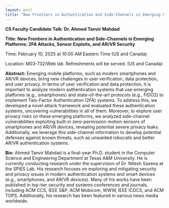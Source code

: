 ```yaml
---
layout: post
title: "New Frontiers in Authentication and Side-Channels in Emerging Platforms: 2FA Attacks, Sensor Exploits, and AR/VR Security"
---
```

<p><b>CS Faculty Candidate Talk: Dr. Ahmed Tanvir Mahdad </b></p>
<p><b>Title: New Frontiers in Authentication and Side-Channels in Emerging Platforms: 2FA Attacks, Sensor Exploits, and AR/VR Security</b></p>
<p>Time: February 10, 2025 at 10:00 AM Eastern Time (US and Canada)</p>
<p>Location: M03-732/Web lab. Refreshments will be served. (US and Canada)</p>

<p></p>
<p><b>Abstract:</b> Emerging mobile platforms, such as modern smartphones and AR/VR devices, bring new challenges in user verification, data protection, and user privacy. In terms of user verification and data protection, it is important to analyze modern authentication systems that use emerging platforms (e.g., smartphones) and state-of-the-art protocols (e.g., FIDO2) to implement Two-Factor Authentication (2FA) systems. To address this, we developed a novel attack framework and evaluated these authentication systems, uncovering vulnerabilities in all of them. Moreover, to explore user privacy risks on these emerging platforms, we analyzed side-channel vulnerabilities exploiting built-in zero-permission motion sensors of smartphones and AR/VR devices, revealing potential severe privacy leaks. Additionally, we leverage this side-channel information to develop potential defenses against known threats, such as unwanted robocalls and better AR/VR authentication systems.
</p>
<p></p>
<p>
<b>Bio:</b> Ahmed Tanvir Mahdad is a final-year Ph.D. student in the Computer Science and Engineering Department at Texas A&M University. He is currently conducting research under the supervision of Dr. Nitesh Saxena at the SPIES Lab. His research focuses on exploring and mitigating security and privacy issues in modern authentication systems and smart devices (e.g., smartphones, and AR/VR devices). Many of his works have been published in top-tier security and systems conferences and journals, including ACM CCS, IEEE S&P, ACM Mobicom, WWW, IEEE ICDCS, and ACM TOPS. Additionally, his research has been featured in various news media worldwide.
</p>
